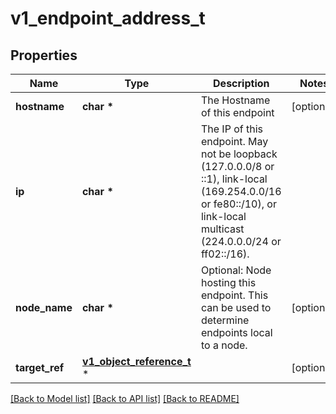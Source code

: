# v1_endpoint_address_t

## Properties
Name | Type | Description | Notes
------------ | ------------- | ------------- | -------------
**hostname** | **char \*** | The Hostname of this endpoint | [optional] 
**ip** | **char \*** | The IP of this endpoint. May not be loopback (127.0.0.0/8 or ::1), link-local (169.254.0.0/16 or fe80::/10), or link-local multicast (224.0.0.0/24 or ff02::/16). | 
**node_name** | **char \*** | Optional: Node hosting this endpoint. This can be used to determine endpoints local to a node. | [optional] 
**target_ref** | [**v1_object_reference_t**](v1_object_reference.md) \* |  | [optional] 

[[Back to Model list]](../README.md#documentation-for-models) [[Back to API list]](../README.md#documentation-for-api-endpoints) [[Back to README]](../README.md)



